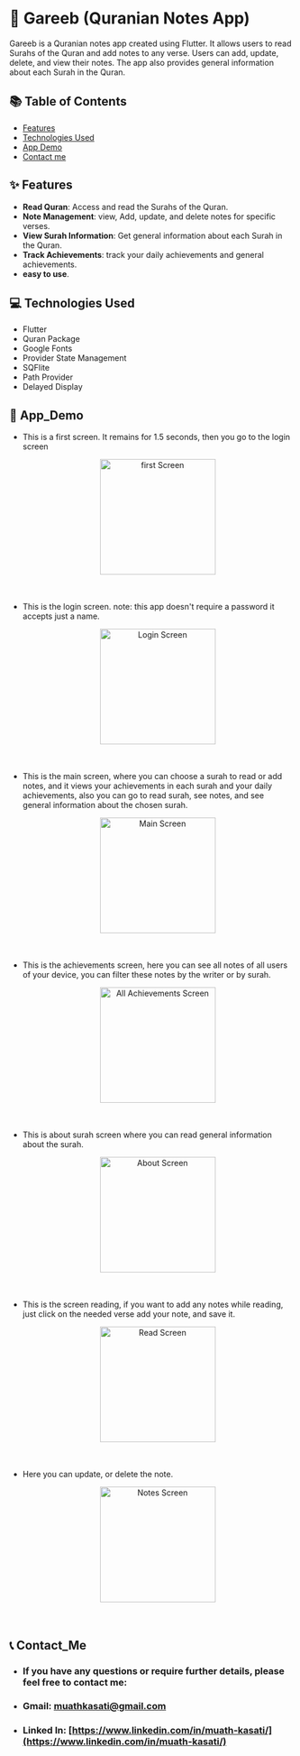 # 🚀 Gareeb (Quranian Notes App)

Gareeb is a Quranian notes app created using Flutter. It allows users to read Surahs of the Quran and add notes to any verse. Users can add, update, delete, and view their notes. The app also provides general information about each Surah in the Quran.

## 📚 Table of Contents
- [Features](#features)
- [Technologies Used](#Technologies_Used)
- [App Demo](#App_Demo)
- [Contact me](#Contact_Me)

## ✨ Features
- **Read Quran**: Access and read the Surahs of the Quran.
- **Note Management**: view, Add, update, and delete notes for specific verses.
- **View Surah Information**: Get general information about each Surah in the Quran.
- **Track Achievements**: track your daily achievements and general achievements.
- **easy to use**.

## 💻 Technologies Used
- Flutter
- Quran Package
- Google Fonts
- Provider State Management
- SQFlite
- Path Provider
- Delayed Display

## 📱 App_Demo
- This is a first screen. It remains for 1.5 seconds, then you go to the login screen
   <div align="center"><img src="https://github.com/mauthkasati/Flutter_projects/blob/main/Gareeb_App/app_screens/1.jpg" width="205" alt="first Screen"></div></br></br>
   
- This  is the login screen. note: this app doesn't require a password it accepts just a name.
   <div align="center"><img src="https://github.com/mauthkasati/Flutter_projects/blob/main/Gareeb_App/app_screens/2.jpg" width="205" alt="Login Screen"></div></br></br>

- This is the main screen, where you can choose a surah to read or add notes, and it views your achievements in each surah and your daily achievements, also you can go to read surah, see notes, and see general information about the chosen surah.
   <div align="center"><img src="https://github.com/mauthkasati/Flutter_projects/blob/main/Gareeb_App/app_screens/3.jpg" width="205" alt="Main Screen"></div></br></br>
   
- This is the achievements screen, here you can see all notes of all users of your device, you can filter these notes by the writer or by surah.
   <div align="center"><img src="https://github.com/mauthkasati/Flutter_projects/blob/main/Gareeb_App/app_screens/4.jpg" width="205" alt="All Achievements Screen"></div></br></br>
   
- This is about surah screen where you can read general information about the surah.
   <div align="center"><img src="https://github.com/mauthkasati/Flutter_projects/blob/main/Gareeb_App/app_screens/5.jpg" width="205" alt="About Screen"></div></br></br>

- This is the screen reading, if you want to add any notes while reading, just click on the needed verse add your note, and save it.
   <div align="center"><img src="https://github.com/mauthkasati/Flutter_projects/blob/main/Gareeb_App/app_screens/6.jpg" width="205" alt="Read Screen"></div></br></br>

- Here you can update, or delete the note.
   <div align="center"><img src="https://github.com/mauthkasati/Flutter_projects/blob/main/Gareeb_App/app_screens/7.jpg" width="205" alt="Notes Screen"></div></br></br>
   
   

## 📞 Contact_Me
- ### If you have any questions or require further details, please feel free to contact me: 
- ### Gmail: [muathkasati@gmail.com](mailto:muathkasati@gmail.com)
- ### Linked In: [https://www.linkedin.com/in/muath-kasati/](https://www.linkedin.com/in/muath-kasati/)
